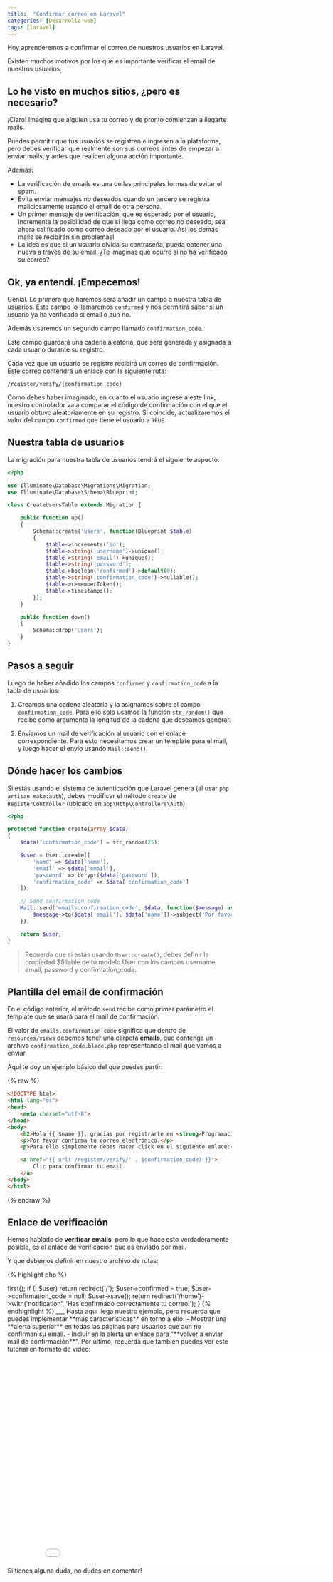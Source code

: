 ```yaml
---
title:  "Confirmar correo en Laravel"
categories: [Desarrollo web]
tags: [laravel]
---
```

Hoy aprenderemos a confirmar el correo de nuestros usuarios en Laravel.

Existen muchos motivos por los que es importante verificar el email de nuestros usuarios. 

Lo he visto en muchos sitios, ¿pero es necesario?
---
¡Claro! Imagina que alguien usa tu correo y de pronto comienzan a llegarte mails.

Puedes permitir que tus usuarios se registren e ingresen a la plataforma, pero debes verificar que realmente son sus correos antes de empezar a enviar mails, y antes que realicen alguna acción importante.

Además:

- La verificación de emails es una de las principales formas de evitar el spam.
- Evita enviar mensajes no deseados cuando un tercero se registra maliciosamente usando el email de otra persona.
- Un primer mensaje de verificación, que es esperado por el usuario, incrementa la posibilidad de que si llega como correo no deseado, sea ahora calificado como correo deseado por el usuario. Así los demás mails se recibirán sin problemas!
- La idea es que si un usuario olvida su contraseña, pueda obtener una nueva a través de su email. ¿Te imaginas qué ocurre si no ha verificado su correo?

Ok, ya entendí. ¡Empecemos!
---

Genial. Lo primero que haremos será añadir un campo a nuestra tabla de usuarios.
Este campo lo llamaremos ```confirmed``` y nos permitirá saber si un usuario ya ha verificado si email o aun no.

Además usaremos un segundo campo llamado ```confirmation_code```. 

Este campo guardará una cadena aleatoria, que será generada y asignada a cada usuario durante su registro.

Cada vez que un usuario se registre recibirá un correo de confirmación. Este correo contendrá un enlace con la siguiente ruta: 

```
/register/verify/{confirmation_code}
```

Como debes haber imaginado, en cuanto el usuario ingrese a este link, nuestro controlador va a comparar el código de confirmación con el que el usuario obtuvo aleatoriamente en su registro. Si coincide, actualizaremos el valor del campo ```confirmed``` que tiene el usuario a ```TRUE```.

## Nuestra tabla de usuarios

La migración para nuestra tabla de usuarios tendrá el siguiente aspecto:

``` php
<?php

use Illuminate\Database\Migrations\Migration;
use Illuminate\Database\Schema\Blueprint;

class CreateUsersTable extends Migration {

    public function up()
    {
        Schema::create('users', function(Blueprint $table)
        {
            $table->increments('id');
            $table->string('username')->unique();
            $table->string('email')->unique();
            $table->string('password');
            $table->boolean('confirmed')->default(0);
            $table->string('confirmation_code')->nullable();
            $table->rememberToken();
            $table->timestamps();
        });
    }

    public function down()
    {
        Schema::drop('users');
    }
}
```

## Pasos a seguir

Luego de haber añadido los campos ```confirmed``` y ```confirmation_code``` a la tabla de usuarios:

1. Creamos una cadena aleatoria y la asignamos sobre el campo ```confirmation_code```. 
Para ello solo usamos la función ```str_random()``` que recibe como argumento la longitud de la cadena que deseamos generar.

2. Enviamos un mail de verificación al usuario con el enlace correspondiente. 
Para esto necesitamos crear un template para el mail, y luego hacer el envío usando ```Mail::send()```.

## Dónde hacer los cambios

Si estás usando el sistema de autenticación que Laravel genera (al usar ```php artisan make:auth```), debes modificar el método ```create``` de ```RegisterController``` (ubicado en ```app\Http\Controllers\Auth```). 

``` php
<?php

protected function create(array $data)
{
    $data['confirmation_code'] = str_random(25);

    $user = User::create([
        'name' => $data['name'],
        'email' => $data['email'],
        'password' => bcrypt($data['password']),
        'confirmation_code' => $data['confirmation_code']
    ]);

    // Send confirmation code
    Mail::send('emails.confirmation_code', $data, function($message) use ($data) {
        $message->to($data['email'], $data['name'])->subject('Por favor confirma tu correo');
    });

    return $user;
}
```

> Recuerda que si estás usando ```User::create()```, debes definir la propiedad $fillable de tu modelo User con los campos username, email, password y confirmation_code.

## Plantilla del email de confirmación

En el código anterior, el método ```send``` recibe como primer parámetro el template que se usará para el mail de confirmación.

El valor de ```emails.confirmation_code``` significa que dentro de ```resources/views``` debemos tener una carpeta **emails**, que contenga un archivo ```confirmation_code.blade.php``` representando el mail que vamos a enviar.

Aquí te doy un ejemplo básico del que puedes partir:

{% raw %}
```html
<!DOCTYPE html>
<html lang="es">
<head>
    <meta charset="utf-8">
</head>
<body>
    <h2>Hola {{ $name }}, gracias por registrarte en <strong>Programación y más</strong> !</h2>
    <p>Por favor confirma tu correo electrónico.</p>
    <p>Para ello simplemente debes hacer click en el siguiente enlace:</p>

    <a href="{{ url('/register/verify/' . $confirmation_code) }}">
        Clic para confirmar tu email
    </a>
</body>
</html>
```
{% endraw %}

## Enlace de verificación

Hemos hablado de **verificar emails**, pero lo que hace esto verdaderamente posible, es el enlace de verificación que es enviado por mail.

Y que debemos definir en nuestro archivo de rutas:

{% highlight php %}
<?php
// E-mail verification
Route::get('/register/verify/{code}', 'GuessController@verify');
{% endhighlight %}

Puedes usar la ruta que te parezca conveniente (por ejemplo ```/verificar/email/{code}```), siempre y cuando hagas ese cambio también en la plantilla del mail enviado.

De tal forma que, cuando el usuario visite el enlace, el método ```verify``` resuelva la petición de esta manera:

{% highlight php %}
<?php
public function verify($code)
{
    $user = User::where('confirmation_code', $code)->first();

    if (! $user)
        return redirect('/');

    $user->confirmed = true;
    $user->confirmation_code = null;
    $user->save();

    return redirect('/home')->with('notification', 'Has confirmado correctamente tu correo!');
}
{% endhighlight %}
___

Hasta aquí llega nuestro ejemplo, pero recuerda que puedes implementar **más características** en torno a ello:

- Mostrar una **alerta superior** en todas las páginas para usuarios que aun no confirman su email.
- Incluir en la alerta un enlace para "**volver a enviar mail de confirmación**".

Por último, recuerda que también puedes ver este tutorial en formato de video:

<div class="text-center">
    <iframe width="858" height="480" src="//www.youtube.com/embed/D5fKth0MjP8?vq=hd720&rel=0" frameborder="0" allowfullscreen></iframe>   
</div>

Si tienes alguna duda, no dudes en comentar!
